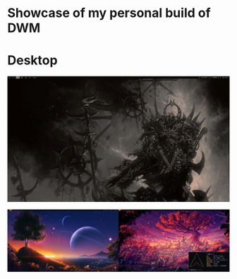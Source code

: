 # Showcase of my personal build of DWM

# Desktop
![](https://github.com/Luddesnek/dotfiles/blob/master/dwm1.png?raw=true)

![](https://github.com/Luddesnek/dotfiles/blob/master/dwm3.jpg?raw=true)

